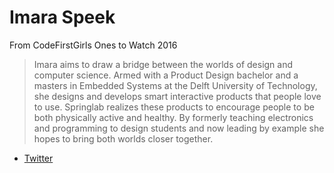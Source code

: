 # Imara Speek

From CodeFirstGirls Ones to Watch 2016
> Imara aims to draw a bridge between the worlds of design and computer science. Armed with a Product Design bachelor and a masters in Embedded Systems at the Delft University of Technology, she designs and develops smart interactive products that people love to use. Springlab realizes these products to encourage people to be both physically active and healthy. By formerly teaching electronics and programming to design students and now leading by example she hopes to bring both worlds closer together.

* [Twitter](https://twitter.com/imaraspeek)
